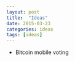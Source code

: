 ```yaml
---
layout: post
title:  "Ideas"
date: 2015-03-23
categories: ideas
tags: [ideas]
---
```


- Bitcoin mobile voting